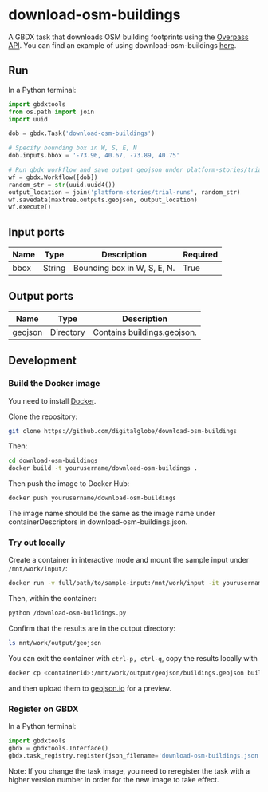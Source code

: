 # download-osm-buildings

A GBDX task that downloads OSM building footprints using the [Overpass API](http://wiki.openstreetmap.org/wiki/Overpass_API).
You can find an example of using download-osm-buildings [here](http://gbdxstories.digitalglobe.com/osm-lulc/).


## Run

In a Python terminal:

```python
import gbdxtools
from os.path import join
import uuid

dob = gbdx.Task('download-osm-buildings')

# Specify bounding box in W, S, E, N
dob.inputs.bbox = '-73.96, 40.67, -73.89, 40.75'

# Run gbdx workflow and save output geojson under platform-stories/trial-runs/random_str
wf = gbdx.Workflow([dob])
random_str = str(uuid.uuid4())
output_location = join('platform-stories/trial-runs', random_str)
wf.savedata(maxtree.outputs.geojson, output_location)
wf.execute()
```

## Input ports

| Name  | Type |  Description | Required |
|-------|--------------|----------------|----------------|
| bbox | String | Bounding box in W, S, E, N. | True |

## Output ports

| Name  | Type | Description                                    |
|-------|---------|---------------------------------------------------|
| geojson | Directory | Contains buildings.geojson. |


## Development

### Build the Docker image

You need to install [Docker](https://docs.docker.com/engine/installation/).

Clone the repository:

```bash
git clone https://github.com/digitalglobe/download-osm-buildings
```

Then:

```bash
cd download-osm-buildings
docker build -t yourusername/download-osm-buildings .
```

Then push the image to Docker Hub:

```bash
docker push yourusername/download-osm-buildings
```

The image name should be the same as the image name under containerDescriptors in download-osm-buildings.json.

### Try out locally

Create a container in interactive mode and mount the sample input under `/mnt/work/input/`:

```bash
docker run -v full/path/to/sample-input:/mnt/work/input -it yourusername/download-osm-buildings
```

Then, within the container:

```bash
python /download-osm-buildings.py
```

Confirm that the results are in the output directory:

```bash
ls mnt/work/output/geojson
```

You can exit the container with `ctrl-p, ctrl-q`, copy the results locally with

```bash
docker cp <containerid>:/mnt/work/output/geojson/buildings.geojson buildings.geojson
```

and then upload them to [geojson.io](geojson.io) for a preview.

### Register on GBDX

In a Python terminal:

```python
import gbdxtools
gbdx = gbdxtools.Interface()
gbdx.task_registry.register(json_filename='download-osm-buildings.json')
```

Note: If you change the task image, you need to reregister the task with a higher version number
in order for the new image to take effect.
